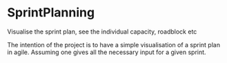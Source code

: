# SprintPlanning
Visualise the sprint plan, see the individual capacity, roadblock etc

The intention of the project is to have a simple visualisation of a sprint plan in agile. Assuming one gives all the necessary input for a given sprint.
